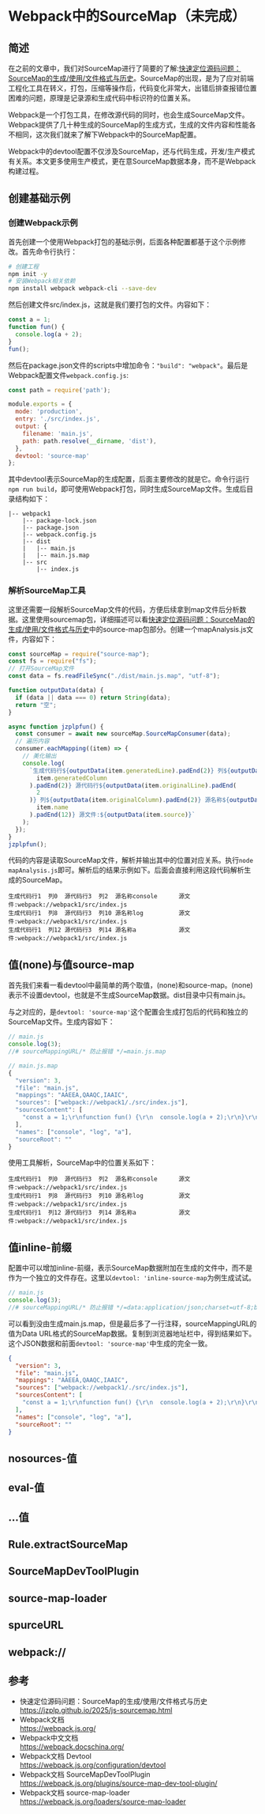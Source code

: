 # Webpack中的SourceMap（未完成）
## 简述
在之前的文章中，我们对SourceMap进行了简要的了解:[快速定位源码问题：SourceMap的生成/使用/文件格式与历史](https://jzplp.github.io/2025/js-sourcemap.html)。SourceMap的出现，是为了应对前端工程化工具在转义，打包，压缩等操作后，代码变化非常大，出错后排查报错位置困难的问题，原理是记录源和生成代码中标识符的位置关系。

Webpack是一个打包工具，在修改源代码的同时，也会生成SourceMap文件。Webpack提供了几十种生成的SourceMap的生成方式，生成的文件内容和性能各不相同，这次我们就来了解下Webpack中的SourceMap配置。

Webpack中的devtool配置不仅涉及SourceMap，还与代码生成，开发/生产模式有关系。本文更多使用生产模式，更在意SourceMap数据本身，而不是Webpack构建过程。

## 创建基础示例
### 创建Webpack示例
首先创建一个使用Webpack打包的基础示例，后面各种配置都基于这个示例修改。首先命令行执行：

```sh
# 创建工程
npm init -y
# 安装Webpack相关依赖
npm install webpack webpack-cli --save-dev
```

然后创建文件src/index.js，这就是我们要打包的文件。内容如下：

```js
const a = 1;
function fun() {
  console.log(a + 2);
}
fun();
```

然后在package.json文件的scripts中增加命令：`"build": "webpack"`。最后是Webpack配置文件`webpack.config.js`:

```js
const path = require('path');

module.exports = {
  mode: 'production',
  entry: './src/index.js',
  output: {
    filename: 'main.js',
    path: path.resolve(__dirname, 'dist'),
  },
  devtool: 'source-map'
};
```

其中devtool表示SourceMap的生成配置，后面主要修改的就是它。命令行运行`npm run build`，即可使用Webpack打包，同时生成SourceMap文件。生成后目录结构如下：

```
|-- webpack1
    |-- package-lock.json
    |-- package.json
    |-- webpack.config.js
    |-- dist
    |   |-- main.js
    |   |-- main.js.map
    |-- src
        |-- index.js
```

### 解析SourceMap工具
这里还需要一段解析SourceMap文件的代码，方便后续拿到map文件后分析数据。这里使用sourcemap包，详细描述可以看[快速定位源码问题：SourceMap的生成/使用/文件格式与历史](https://jzplp.github.io/2025/js-sourcemap.html)中的source-map包部分。创建一个mapAnalysis.js文件，内容如下：

```js
const sourceMap = require("source-map");
const fs = require("fs");
// 打开SourceMap文件
const data = fs.readFileSync("./dist/main.js.map", "utf-8");

function outputData(data) {
  if (data || data === 0) return String(data);
  return "空";
}

async function jzplpfun() {
  const consumer = await new sourceMap.SourceMapConsumer(data);
  // 遍历内容
  consumer.eachMapping((item) => {
    // 美化输出
    console.log(
      `生成代码行${outputData(item.generatedLine).padEnd(2)} 列${outputData(
        item.generatedColumn
      ).padEnd(2)} 源代码行${outputData(item.originalLine).padEnd(
        2
      )} 列${outputData(item.originalColumn).padEnd(2)} 源名称${outputData(
        item.name
      ).padEnd(12)} 源文件:${outputData(item.source)}`
    );
  });
}
jzplpfun();
```

代码的内容是读取SourceMap文件，解析并输出其中的位置对应关系。执行`node mapAnalysis.js`即可。解析后的结果示例如下。后面会直接利用这段代码解析生成的SourceMap。

```
生成代码行1  列0  源代码行3  列2  源名称console      源文件:webpack://webpack1/src/index.js
生成代码行1  列8  源代码行3  列10 源名称log          源文件:webpack://webpack1/src/index.js
生成代码行1  列12 源代码行3  列14 源名称a            源文件:webpack://webpack1/src/index.js
```

## 值(none)与值source-map
首先我们来看一看devtool中最简单的两个取值，(none)和source-map。(none)表示不设置devtool，也就是不生成SourceMap数据。dist目录中只有main.js。

与之对应的，是`devtool: 'source-map'`这个配置会生成打包后的代码和独立的SourceMap文件。生成内容如下：

```js
// main.js
console.log(3);
//# sourceMappingURL/* 防止报错 */=main.js.map

// main.js.map
{
  "version": 3,
  "file": "main.js",
  "mappings": "AAEEA,QAAQC,IAAIC",
  "sources": ["webpack://webpack1/./src/index.js"],
  "sourcesContent": [
    "const a = 1;\r\nfunction fun() {\r\n  console.log(a + 2);\r\n}\r\nfun();"
  ],
  "names": ["console", "log", "a"],
  "sourceRoot": ""
}
```

使用工具解析，SourceMap中的位置关系如下：

```
生成代码行1  列0  源代码行3  列2  源名称console      源文件:webpack://webpack1/src/index.js
生成代码行1  列8  源代码行3  列10 源名称log          源文件:webpack://webpack1/src/index.js
生成代码行1  列12 源代码行3  列14 源名称a            源文件:webpack://webpack1/src/index.js
```

## 值inline-前缀
配置中可以增加inline-前缀，表示SourceMap数据附加在生成的文件中，而不是作为一个独立的文件存在。这里以`devtool: 'inline-source-map`为例生成试试。

```js
// main.js
console.log(3);
//# sourceMappingURL/* 防止报错 */=data:application/json;charset=utf-8;base64,eyJ2ZXJzaW9uIjozLCJmaWxlIjoibWFpbi5qcyIsIm1hcHBpbmdzIjoiQUFFRUEsUUFBUUMsSUFBSUMiLCJzb3VyY2VzIjpbIndlYnBhY2s6Ly93ZWJwYWNrMS8uL3NyYy9pbmRleC5qcyJdLCJzb3VyY2VzQ29udGVudCI6WyJjb25zdCBhID0gMTtcclxuZnVuY3Rpb24gZnVuKCkge1xyXG4gIGNvbnNvbGUubG9nKGEgKyAyKTtcclxufVxyXG5mdW4oKTsiXSwibmFtZXMiOlsiY29uc29sZSIsImxvZyIsImEiXSwic291cmNlUm9vdCI6IiJ9
```

可以看到没由生成main.js.map，但是最后多了一行注释，sourceMappingURL的值为Data URL格式的SourceMap数据。复制到浏览器地址栏中，得到结果如下。这个JSON数据和前面`devtool: 'source-map'`中生成的完全一致。

```json
{
  "version": 3,
  "file": "main.js",
  "mappings": "AAEEA,QAAQC,IAAIC",
  "sources": ["webpack://webpack1/./src/index.js"],
  "sourcesContent": [
    "const a = 1;\r\nfunction fun() {\r\n  console.log(a + 2);\r\n}\r\nfun();"
  ],
  "names": ["console", "log", "a"],
  "sourceRoot": ""
}
```

## nosources-值

## eval-值

## ...值

## Rule.extractSourceMap

## SourceMapDevToolPlugin

## source-map-loader

## spurceURL

## webpack://

## 参考
- 快速定位源码问题：SourceMap的生成/使用/文件格式与历史\
  https://jzplp.github.io/2025/js-sourcemap.html
- Webpack文档\
  https://webpack.js.org/
- Webpack中文文档\
  https://webpack.docschina.org/
- Webpack文档 Devtool\
  https://webpack.js.org/configuration/devtool
- Webpack文档 SourceMapDevToolPlugin\
  https://webpack.js.org/plugins/source-map-dev-tool-plugin/
- Webpack文档 source-map-loader\
  https://webpack.js.org/loaders/source-map-loader



